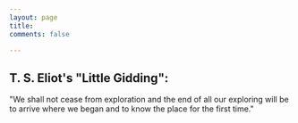 ```yaml
---
layout: page
title: 
comments: false

---
```



## T. S. Eliot's "Little Gidding":


"We shall not cease from exploration and the end of all our exploring will be to arrive where we began and to know the place for the first time."


